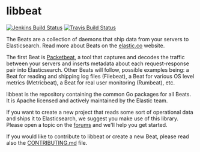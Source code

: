 libbeat
=======

[![Jenkins Build
Status](http://build-eu-00.elastic.co/job/libbeat/badge/icon)](http://build-eu-00.elastic.co/job/libbeat/) [![Travis Build Status](https://travis-ci.org/elastic/libbeat.svg?branch=master)](https://travis-ci.org/elastic/libbeat)

The Beats are a collection of daemons that ship data from your servers to
Elasticsearch. Read more about Beats on the
[elastic.co](https://www.elastic.co/products/beats) website.

The first Beat is [Packetbeat](https://github.com/elastic/packetbeat), a tool
that captures and decodes the traffic between your servers and inserts metadata
about each request-response pair into Elasticsearch. Other Beats will follow,
possible examples being: a Beat for reading and shipping log files (Filebeat), a
Beat for various OS level metrics (Metricbeat), a Beat for real user monitoring
(Rumbeat), etc.

libbeat is the repository containing the common Go packages for all Beats.  It
is Apache licensed and actively maintained by the Elastic team.

If you want to create a new project that reads some sort of operational data
and ships it to Elasticsearch, we suggest you make use of this library. Please
open a topic on the [forums](https://discuss.elastic.co/c/beats/libbeat) and
we'll help you get started.

If you would like to contribute to libbeat or create a new Beat, please read
also the [CONTRIBUTING.md](CONTRIBUTING.md) file.

